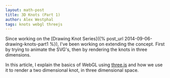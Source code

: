 ```yaml
---
layout: math-post
title: 3D Knots (Part 1)
author: Alex Westphal
tags: knots webgl threejs
---
```


Since working on the [Drawing Knot Series]({% post_url 2014-09-06-drawing-knots-part1 %}), I've been working on
extending the concept. First by trying to animate the SVG's, then by rendering the knots in three dimensions.

In this article, I explain the basics of WebGL using [three.js](http://threejs.org) and how we use it to render a two
dimensional knot, in three dimensional space.